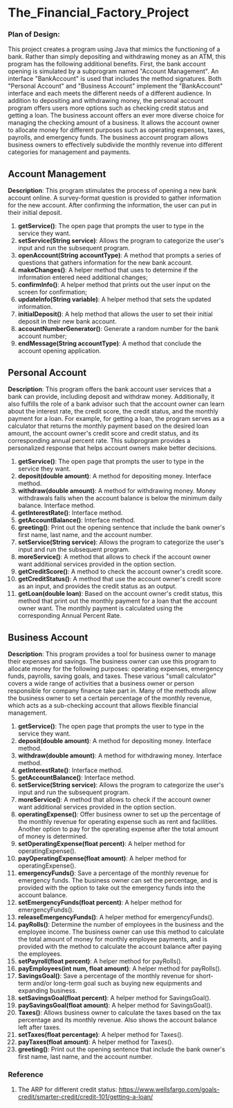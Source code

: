 # The_Financial_Factory_Project

### Plan of Design:
This project creates a program using Java that mimics the functioning of a bank. Rather than simply depositing and withdrawing money as an ATM, this program has the following additional benefits. First, the bank account opening is simulated by a subprogram named "Account Management". An interface "BankAccount" is used that includes the method signatures. Both "Personal Account" and "Business Account" implement the "BankAccount" interface and each meets the different needs of a different audience. In addition to depositing and withdrawing money, the personal account program offers users more options such as checking credit status and getting a loan. The business account offers an ever more diverse choice for managing the checking amount of a business. It allows the account owner to allocate money for different purposes such as operating expenses, taxes, payrolls, and emergency funds. The business account program allows business owners to effectively subdivide the monthly revenue into different categories for management and payments.


## Account Management
**Description**: This program stimulates the process of opening a new bank account online. A survey-format question is provided to gather information for the new account. After confirming the information, the user can put in their initial deposit.

1. __getService()__: The open page that prompts the user to type in the service they want. 
2. __setService(String service)__: Allows the program to categorize the user's input and run the subsequent program.
3. __openAccount(String accountType)__: A method that prompts a series of questions that gathers information for the new bank account. 
4. __makeChanges()__: A helper method that uses to determine if the information entered need additional changes; 
5. __confirmInfo()__: A helper method that prints out the user input on the screen for confirmation;
6. __updateInfo(String variable)__: A helper method that sets the updated information.
7. __initialDeposit()__: A help method that allows the user to set their initial deposit in their new bank account.
8. __accountNumberGenerator()__: Generate a random number for the bank account number;
9. __endMessage(String accountType)__: A method that conclude the account opening application.




## Personal Account
**Description**: This program offers the bank account user services that a bank can provide, including deposit and withdraw money. Additionally, it also fulfills the role of a bank advisor such that the account owner can learn about the interest rate, the credit score, the credit status, and the monthly payment for a loan. For example, for getting a loan, the program serves as a calculator that returns the monthly payment based on the desired loan amount, the account owner's credit score and credit status, and its corresponding annual percent rate. This subprogram provides a personalized response that helps account owners make better decisions.
1. __getService()__: The open page that prompts the user to type in the service they want.
2. __deposit(double amount)__: A method for depositing money. Interface method.
3. __withdraw(double amount)__: A method for withdrawing money. Money withdrawals fails when the account balance is below the minimum daily balance. Interface method.
4. __getInterestRate()__: Interface method.
5. __getAccountBalance()__: Interface method.
6. __greeting()__: Print out the opening sentence that include the bank owner's first name, last name, and the account number. 
7. __setService(String service)__: Allows the program to categorize the user's input and run the subsequent program.
8. __moreService()__: A method that allows to check if the account owner want additional services provided in the option section.
9. __getCreditScore()__: A method to check the account owner's credit score. 
10. __getCreditStatus()__: A method that use the account owner's credit score as an input, and provides the credit status as an output. 
11. __getLoan(double loan)__: Based on the account owner's credit status, this method that print out the monthly payment for a loan that the account owner want. The monthly payment is calculated using the corresponding Annual Percent Rate.



## Business Account
**Description**: This program provides a tool for business owner to manage their expenses and savings. The business owner can use this program to allocate money for the following purposes: operating expenses, emergency funds, payrolls, saving goals, and taxes. These various "small calculator" covers a wide range of activities that a business owner or person responsible for company finance take part in. Many of the methods allow the business owner to set a certain percentage of the monthly revenue, which acts as a sub-checking account that allows flexible financial management.
1. __getService()__: The open page that prompts the user to type in the service they want.
2. __deposit(double amount)__: A method for depositing money. Interface method.
3. __withdraw(double amount)__: A method for withdrawing money. Interface method.
4. __getInterestRate()__: Interface method.
5. __getAccountBalance()__: Interface method.
6. __setService(String service)__: Allows the program to categorize the user's input and run the subsequent program.
7. __moreService()__: A method that allows to check if the account owner want additional services provided in the option section.
8. __operatingExpense()__: Offer business owner to set up the percentage of the monthly revenue for operating expense such as rent and facilities. Another option to pay for the operating expense after the total amount of money is determined. 
9. __setOperatingExpense(float percent)__: A helper method for operatingExpense().
10. __payOperatingExpense(float amount)__: A helper method for operatingExpense().
11. __emergencyFunds()__: Save a percentage of the monthly revenue for emergency funds. The business owner can set the percentage, and is provided with the option to take out the emergency funds into the account balance. 
12. __setEmergencyFunds(float percent)__: A helper method for emergencyFunds().
13. __releaseEmergencyFunds()__: A helper method for emergencyFunds().
14. __payRolls()__: Determine the number of employees in the business and the employee income. The business owner can use this method to calculate the total amount of money for monthly employee payments, and is provided with the method to calculate the account balance after paying the employees.  
15. __setPayroll(float percent)__: A helper method for payRolls().
16. __payEmployees(int num, float amount)__: A helper method for payRolls().
17. __SavingsGoal()__: Save a percentage of the monthly revenue for short-term and/or long-term goal such as buying new equipments and expanding business. 
18. __setSavingsGoal(float percent)__: A helper method for SavingsGoal().
19. __paySavingsGoal(float amount)__: A helper method for SavingsGoal().
20. __Taxes()__: Allows business owner to calculate the taxes based on the tax percentage and its monthly revenue. Also shows the account balance left after taxes.
21. __setTaxes(float percentage)__: A helper method for Taxes().
22. __payTaxes(float amount)__: A helper method for Taxes().
23. __greeting()__: Print out the opening sentence that include the bank owner's first name, last name, and the account number. 


### Reference ###
1. The ARP for different credit status: https://www.wellsfargo.com/goals-credit/smarter-credit/credit-101/getting-a-loan/
